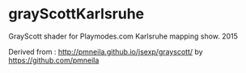 # grayScottKarlsruhe

GrayScott shader for Playmodes.com Karlsruhe mapping show. 2015

Derived from : http://pmneila.github.io/jsexp/grayscott/
by https://github.com/pmneila
